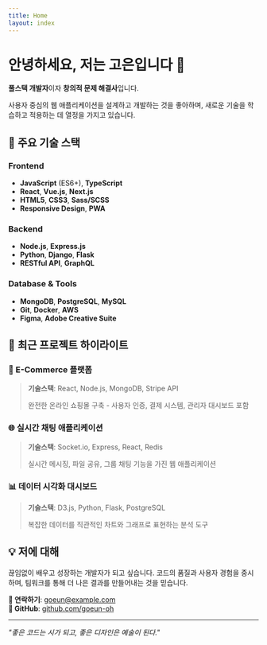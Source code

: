 ```yaml
---
title: Home
layout: index
---
```


# 안녕하세요, 저는 고은입니다 👋

**풀스택 개발자**이자 **창의적 문제 해결사**입니다.

사용자 중심의 웹 애플리케이션을 설계하고 개발하는 것을 좋아하며, 
새로운 기술을 학습하고 적용하는 데 열정을 가지고 있습니다.

## 🚀 주요 기술 스택

### Frontend
- **JavaScript** (ES6+), **TypeScript**
- **React**, **Vue.js**, **Next.js**
- **HTML5**, **CSS3**, **Sass/SCSS**
- **Responsive Design**, **PWA**

### Backend
- **Node.js**, **Express.js**
- **Python**, **Django**, **Flask**
- **RESTful API**, **GraphQL**

### Database & Tools
- **MongoDB**, **PostgreSQL**, **MySQL**
- **Git**, **Docker**, **AWS**
- **Figma**, **Adobe Creative Suite**

## 🎯 최근 프로젝트 하이라이트

### 📱 E-Commerce 플랫폼
> **기술스택**: React, Node.js, MongoDB, Stripe API
> 
> 완전한 온라인 쇼핑몰 구축 - 사용자 인증, 결제 시스템, 관리자 대시보드 포함

### 🌐 실시간 채팅 애플리케이션
> **기술스택**: Socket.io, Express, React, Redis
> 
> 실시간 메시징, 파일 공유, 그룹 채팅 기능을 가진 웹 애플리케이션

### 📊 데이터 시각화 대시보드
> **기술스택**: D3.js, Python, Flask, PostgreSQL
> 
> 복잡한 데이터를 직관적인 차트와 그래프로 표현하는 분석 도구

## 💡 저에 대해

끊임없이 배우고 성장하는 개발자가 되고 싶습니다. 
코드의 품질과 사용자 경험을 중시하며, 팀워크를 통해 더 나은 결과를 만들어내는 것을 믿습니다.

**📧 연락하기**: [goeun@example.com](mailto:goeun@example.com)  
**💼 GitHub**: [github.com/goeun-oh](https://github.com/goeun-oh)

---

*"좋은 코드는 시가 되고, 좋은 디자인은 예술이 된다."*
